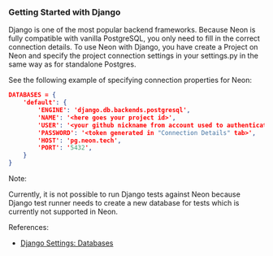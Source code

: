 ### Getting Started with Django

Django is one of the most popular backend frameworks. Because Neon is fully compatible with vanilla PostgreSQL, you only need to fill in the correct connection details. To use Neon with Django, you have create a Project on Neon and specify the project connection settings in your settings.py in the same way as for standalone Postgres.

See the following example of specifying connection properties for Neon:

```json
DATABASES = {
    'default': {
        'ENGINE': 'django.db.backends.postgresql',
        'NAME': '<here goes your project id>',
        'USER': '<your github nickname from account used to authenticate in neon>@neon,
        'PASSWORD': '<token generated in "Connection Details" tab>',
        'HOST': 'pg.neon.tech',
        'PORT': '5432',
    }
}
```

Note:

Currently, it is not possible to run Django tests against Neon because Django test runner needs to create a new database for tests which is currently not supported in Neon.

References:

- [Django Settings: Databases](https://docs.djangoproject.com/en/4.0/ref/settings/#databases)

